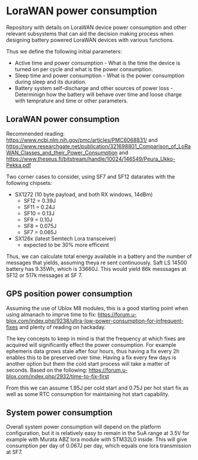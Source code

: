 # LoraWAN power consumption
Repository with details on LoraWAN device power consumption and other relevant subsystems that can aid the decision making process when designing battery powered LoraWAN devices with various functions.

Thus we define the following initial parameters:
 * Active time and power consumption - What is the time the device is turned on per cycle and what is the power consumption.
 * Sleep time and power consumption - What is the power consumption during sleep and its duration.
 * Battery system self-discharge and other sources of power loss - Determinign how the battery will behave over time and loose charge with temprature and time or other parameters.
 
## LoraWAN power consumption 

Recommended reading: https://www.ncbi.nlm.nih.gov/pmc/articles/PMC6068831/ and https://www.researchgate.net/publication/321698801_Comparison_of_LoRaWAN_Classes_and_their_Power_Consumption and https://www.theseus.fi/bitstream/handle/10024/146549/Peura_Ukko-Pekka.pdf

Two corner cases to consider, using SF7 and SF12 datarates with the following chipsets:
 * SX1272 (10 byte payload, and both RX windows, 14dBm)
   * SF12 = 0.39J
   * SF11 = 0.24J
   * SF10 = 0.13J
   * SF9 = 0.10J
   * SF8 = 0.075J
   * SF7 = 0.065J
 * SX126x (latest Semtech Lora transceiver)
    * expected to be 30% more efficeint
 
Thus, we can calculate total energy available in a battery and the number of messages that yields, assuming theya re sent continuously. Saft LS 14500 battery has 9.35Wh, which is 33660J. This would yield 86k messsages at SF12 or 517k messages at SF 7.
 
## GPS position power consumption
Assuming the use of Ublox M8 modules, this is a good starting point when using almanach to imprve time to fix: https://forum.u-blox.com/index.php/9238/ultra-low-power-consumption-for-infrequent-fixes and plenty of reading on hackaday.

The key concepts to keep in mind is that the frequency at which fixes are acquired will significantly effect the power consumption.  For example ephemeris data grows stale after four hours, thus having a fix every 2h enables this to be preserved over time. Having a fix every few days is another option but them the cold start process will take a matter of seconds. Based on the following: https://forum.u-blox.com/index.php/2932/time-to-fix-first

From this we can assume 1.95J per cold start and 0.75J per hot start fix as well as some RTC consumption for maintaining hot start capability. 

## System power consumption
Overall system power consumption will depend on the platform configuration, but it is relatively easy to remain in the 5uA range at 3.5V for example with Murata ABZ lora module with STM32L0 inside. This will give consumption per day of 0.067J per day, which equals one lora transmission at SF7.

   
